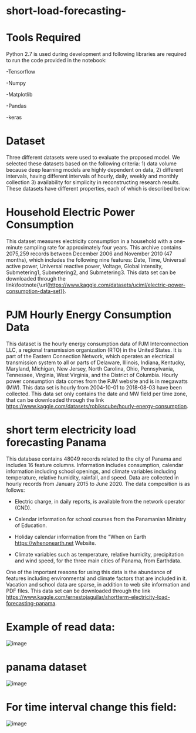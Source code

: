 # short-load-forecasting-


# Tools Required


Python 2.7 is used during development and following libraries are required to run the code provided in the notebook:

-Tensorflow

-Numpy

-Matplotlib

-Pandas

-keras

# Dataset
Three different datasets were used to evaluate the proposed model. We selected these datasets based on the following criteria: 1) data volume because deep learning models are highly dependent on data, 2) different intervals, having different intervals of hourly, daily, weekly and monthly collection 3) availability for simplicity in reconstructing research results. These datasets have different properties, each of which is described below:


# Household Electric Power Consumption

This dataset measures electricity consumption in a household with a one-minute sampling rate for approximately four years. This archive contains 2075,259 records between December 2006 and November 2010 (47 months), which includes the following nine features: Date, Time, Universal active power, Universal reactive power, Voltage, Global intensity, Submetering1, Submetering2, and Submetering3.
    This data set can be downloaded through the link\footnote{\url{https://www.kaggle.com/datasets/uciml/electric-power-consumption-data-set}}.
  

# PJM Hourly Energy Consumption Data

This dataset is the hourly energy consumption data of PJM Interconnection LLC, a regional transmission organization (RTO) in the United States. It is part of the Eastern Connection Network, which operates an electrical transmission system to all  or parts of Delaware, Illinois, Indiana, Kentucky, Maryland, Michigan, New Jersey, North Carolina, Ohio, Pennsylvania, Tennessee, Virginia, West Virginia, and the District of Columbia. Hourly power consumption data comes from the PJM website and is in megawatts (MW). This data set is hourly from 2004-10-01 to 2018-08-03 have been collected. This data set only contains the date and  MW field per time zone, that can be downloaded through the link https://www.kaggle.com/datasets/robikscube/hourly-energy-consumption.

# short term electricity load forecasting Panama

This database contains 48049 records related to the city of Panama and includes 16 feature columns. Information includes consumption, calendar information including school openings, and climate variables including temperature, relative humidity, rainfall, and speed. Data are collected in hourly records from January 2015 to June 2020. The data composition is as follows:
      
  -  Electric charge, in daily reports, is available from the network operator (CND).
      
  - Calendar information for school courses from the Panamanian Ministry of Education.
      
  -  Holiday calendar information from the "When on Earth https://whenonearth.net Website.
      
  - Climate variables such as temperature, relative humidity, precipitation and wind speed, for the three main cities of Panama, from Earthdata.

      
One of the important reasons for using this data is the abundance of features including environmental and climate factors that are included in it. Vacation and school data are sparse, in addition to web site information and PDF files. This data set can be downloaded through the link https://www.kaggle.com/ernestojaguilar/shortterm-electricity-load-forecasting-panama.

# Example of read data:

![image](https://github.com/Alibazyarcode/short-load-forecasting-/assets/166903490/ef80064a-5ba9-405c-8578-7ac03be649a7)

# panama dataset
![image](https://github.com/Alibazyarcode/short-load-forecasting-/assets/166903490/72b3c87a-6d83-4df6-9ab1-d8c90739598a)


# For time interval change this field:

![image](https://github.com/Alibazyarcode/short-load-forecasting-/assets/166903490/fa2c482d-db63-4bda-badf-c676b98ed4ee)







